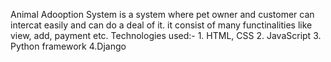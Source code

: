 Animal Adooption System is a system where pet owner and customer can intercat easily and can do a deal of it. it consist of many functinalities like view, add, payment etc. 
Technologies used:-
                    1. HTML, CSS
                    2. JavaScript
                    3. Python framework
                    4.Django
